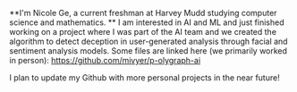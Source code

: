 **I'm Nicole Ge, a current freshman at Harvey Mudd studying computer science and mathematics.
**
I am interested in AI and ML and just finished working on a project where I was part of the AI team and we created the algorithm to detect deception in user-generated analysis through facial and sentiment analysis models. Some files are linked here (we primarily worked in person):
https://github.com/mivyer/p-olygraph-ai 

I plan to update my Github with more personal projects in the near future!
